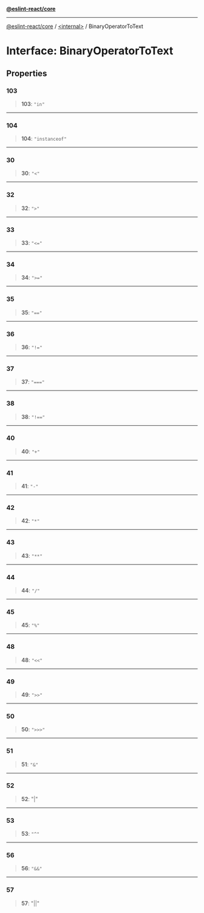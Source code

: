 [**@eslint-react/core**](../../README.md)

***

[@eslint-react/core](../../README.md) / [\<internal\>](../README.md) / BinaryOperatorToText

# Interface: BinaryOperatorToText

## Properties

### 103

> **103**: `"in"`

***

### 104

> **104**: `"instanceof"`

***

### 30

> **30**: `"<"`

***

### 32

> **32**: `">"`

***

### 33

> **33**: `"<="`

***

### 34

> **34**: `">="`

***

### 35

> **35**: `"=="`

***

### 36

> **36**: `"!="`

***

### 37

> **37**: `"==="`

***

### 38

> **38**: `"!=="`

***

### 40

> **40**: `"+"`

***

### 41

> **41**: `"-"`

***

### 42

> **42**: `"*"`

***

### 43

> **43**: `"**"`

***

### 44

> **44**: `"/"`

***

### 45

> **45**: `"%"`

***

### 48

> **48**: `"<<"`

***

### 49

> **49**: `">>"`

***

### 50

> **50**: `">>>"`

***

### 51

> **51**: `"&"`

***

### 52

> **52**: "\|"

***

### 53

> **53**: `"^"`

***

### 56

> **56**: `"&&"`

***

### 57

> **57**: "\|\|"
